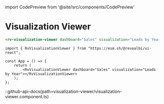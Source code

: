 import CodePreview from '@site/src/components/CodePreview'

# Visualization Viewer

<CodePreview previewHeight="600" sourceOpen="true">

```html
<rv-visualization-viewer dashboard="Sales" visualization="Leads by Year"></rv-visualization-viewer>
```

```tsx
import { RvVisualizationViewer } from "https://esm.sh/@revealbi/ui-react";

const App = () => {
    return (
        <RvVisualizationViewer dashboard="Sales" visualization="Leads by Year"></RvVisualizationViewer>
    );
};
```

</CodePreview>

::github-api-docs(path=visualization-viewer/visualization-viewer.component.ts)
